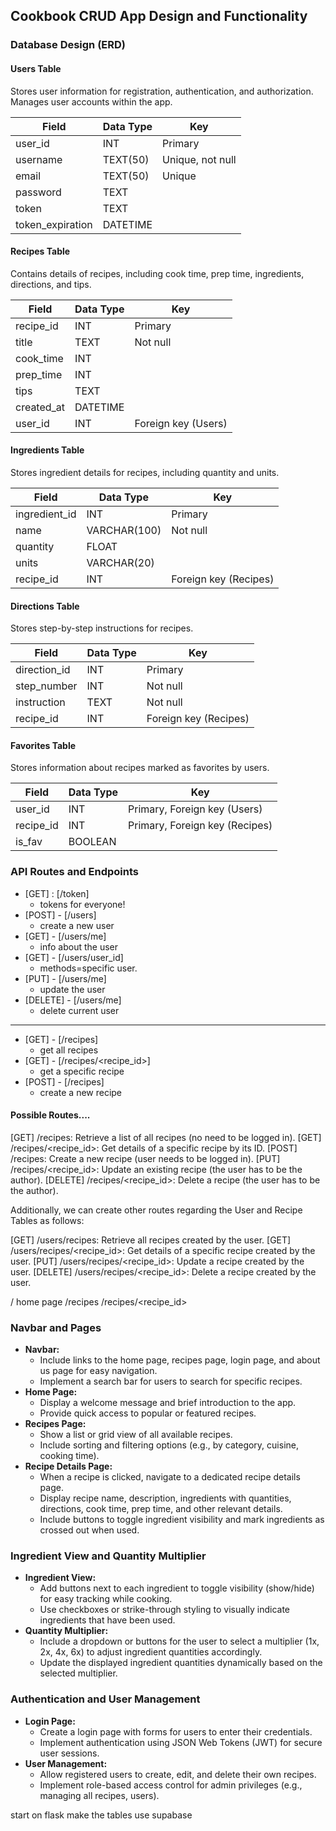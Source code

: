 ## Cookbook CRUD App Design and Functionality

### Database Design (ERD)

#### Users Table
Stores user information for registration, authentication, and authorization. Manages user accounts within the app.

| Field             | Data Type        | Key                 |
|-------------------|------------------|---------------------|
| user_id           | INT              | Primary             |
| username          | TEXT(50)         | Unique, not null    |
| email             | TEXT(50)         | Unique              |
| password          | TEXT             |                     |
| token             | TEXT             |                     |
| token_expiration  | DATETIME         |                     |

#### Recipes Table
Contains details of recipes, including cook time, prep time, ingredients, directions, and tips.

| Field             | Data Type        | Key                 |
|-------------------|------------------|---------------------|
| recipe_id         | INT              | Primary             |
| title             | TEXT             | Not null            |
| cook_time         | INT              |                     |
| prep_time         | INT              |                     |
| tips              | TEXT             |                     |
| created_at        | DATETIME         |                     |
| user_id           | INT              | Foreign key (Users) |

#### Ingredients Table
Stores ingredient details for recipes, including quantity and units.

| Field             | Data Type        | Key                 |
|-------------------|------------------|---------------------|
| ingredient_id     | INT              | Primary             |
| name              | VARCHAR(100)     | Not null            |
| quantity          | FLOAT            |                     |
| units             | VARCHAR(20)      |                     |
| recipe_id         | INT              | Foreign key (Recipes)|

#### Directions Table
Stores step-by-step instructions for recipes.

| Field             | Data Type        | Key                 |
|-------------------|------------------|---------------------|
| direction_id      | INT              | Primary             |
| step_number       | INT              | Not null            |
| instruction       | TEXT             | Not null            |
| recipe_id         | INT              | Foreign key (Recipes)|

#### Favorites Table
Stores information about recipes marked as favorites by users.

| Field             | Data Type        | Key                 |
|-------------------|------------------|---------------------|
| user_id           | INT              | Primary, Foreign key (Users)|
| recipe_id         | INT              | Primary, Foreign key (Recipes)|
| is_fav            | BOOLEAN          |                     |



### API Routes and Endpoints

- [GET] : [/token]
    - tokens for everyone!
- [POST] - [/users]
    - create a new user
- [GET] - [/users/me]
    - info about the user
- [GET] - [/users/user_id]
    - methods=specific user.
- [PUT] - [/users/me]
    - update the user
- [DELETE] - [/users/me]
    - delete current user
---
- [GET] - [/recipes]
    - get all recipes
- [GET] - [/recipes/<recipe_id>]
    - get a specific recipe
- [POST] - [/recipes]
    - create a new recipe

#### Possible Routes....

[GET] /recipes: Retrieve a list of all recipes (no need to be logged in).
[GET] /recipes/<recipe_id>: Get details of a specific recipe by its ID.
[POST] /recipes: Create a new recipe (user needs to be logged in).
[PUT] /recipes/<recipe_id>: Update an existing recipe (the user has to be the author).
[DELETE] /recipes/<recipe_id>: Delete a recipe (the user has to be the author).

Additionally, we can create other routes regarding the User and Recipe Tables as follows:

[GET] /users/recipes: Retrieve all recipes created by the user.
[GET] /users/recipes/<recipe_id>: Get details of a specific recipe created by the user.
[PUT] /users/recipes/<recipe_id>: Update a recipe created by the user.
[DELETE] /users/recipes/<recipe_id>: Delete a recipe created by the user.

/ home page
/recipes
/recipes/<recipe_id> 

### Navbar and Pages
- **Navbar:**
  - Include links to the home page, recipes page, login page, and about us page for easy navigation.
  - Implement a search bar for users to search for specific recipes.
- **Home Page:**
  - Display a welcome message and brief introduction to the app.
  - Provide quick access to popular or featured recipes.
- **Recipes Page:**
  - Show a list or grid view of all available recipes.
  - Include sorting and filtering options (e.g., by category, cuisine, cooking time).
- **Recipe Details Page:**
  - When a recipe is clicked, navigate to a dedicated recipe details page.
  - Display recipe name, description, ingredients with quantities, directions, cook time, prep time, and other relevant details.
  - Include buttons to toggle ingredient visibility and mark ingredients as crossed out when used.

### Ingredient View and Quantity Multiplier
- **Ingredient View:**
  - Add buttons next to each ingredient to toggle visibility (show/hide) for easy tracking while cooking.
  - Use checkboxes or strike-through styling to visually indicate ingredients that have been used.
- **Quantity Multiplier:**
  - Include a dropdown or buttons for the user to select a multiplier (1x, 2x, 4x, 6x) to adjust ingredient quantities accordingly.
  - Update the displayed ingredient quantities dynamically based on the selected multiplier.

### Authentication and User Management
- **Login Page:**
  - Create a login page with forms for users to enter their credentials.
  - Implement authentication using JSON Web Tokens (JWT) for secure user sessions.
- **User Management:**
  - Allow registered users to create, edit, and delete their own recipes.
  - Implement role-based access control for admin privileges (e.g., managing all recipes, users).


start on flask
make the tables
use supabase
